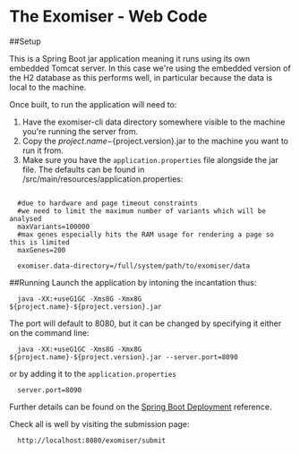 The Exomiser - Web Code
===============================================================

##Setup

This is a Spring Boot jar application meaning it runs using its own embedded Tomcat server. In this case we're using the embedded version
of the H2 database as this performs well, in particular because the data is local
to the machine.

Once built, to run the application will need to:

  1. Have the exomiser-cli data directory somewhere visible to the machine you're running the server from.
  1. Copy the ${project.name}-${project.version}.jar to the machine you want to run it from.
  1. Make sure you have the ``application.properties`` file alongside the jar file. The defaults can be found in /src/main/resources/application.properties:
  
  ```properties
     
    #due to hardware and page timeout constraints
    #we need to limit the maximum number of variants which will be analysed
    maxVariants=100000
    #max genes especially hits the RAM usage for rendering a page so this is limited
    maxGenes=200
    
    exomiser.data-directory=/full/system/path/to/exomiser/data
  ```
##Running
Launch the application by intoning the incantation thus:
 ```shell
   java -XX:+useG1GC -Xms8G -Xmx8G ${project.name}-${project.version}.jar
 ```
 The port will default to 8080, but it can be changed by specifying it either on the command line:
 ```shell
   java -XX:+useG1GC -Xms8G -Xmx8G ${project.name}-${project.version}.jar --server.port=8090
 ```
 or by adding it to the ``application.properties``
 ```properties
   server.port=8090
 ```
 Further details can be found on the [Spring Boot Deployment](http://docs.spring.io/spring-boot/docs/current/reference/html/deployment.html) reference.
 
 Check all is well by visiting the submission page:
 ```
   http://localhost:8080/exomiser/submit
 ```
